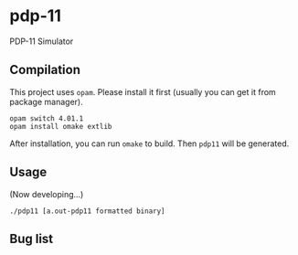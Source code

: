 # pdp-11
PDP-11 Simulator

## Compilation

This project uses ``opam``. Please install it first (usually you can get it from package manager).

```
opam switch 4.01.1
opam install omake extlib
```

After installation, you can run ``omake`` to build. Then ``pdp11`` will be generated.

## Usage

(Now developing...)

```
./pdp11 [a.out-pdp11 formatted binary]
```

## Bug list

